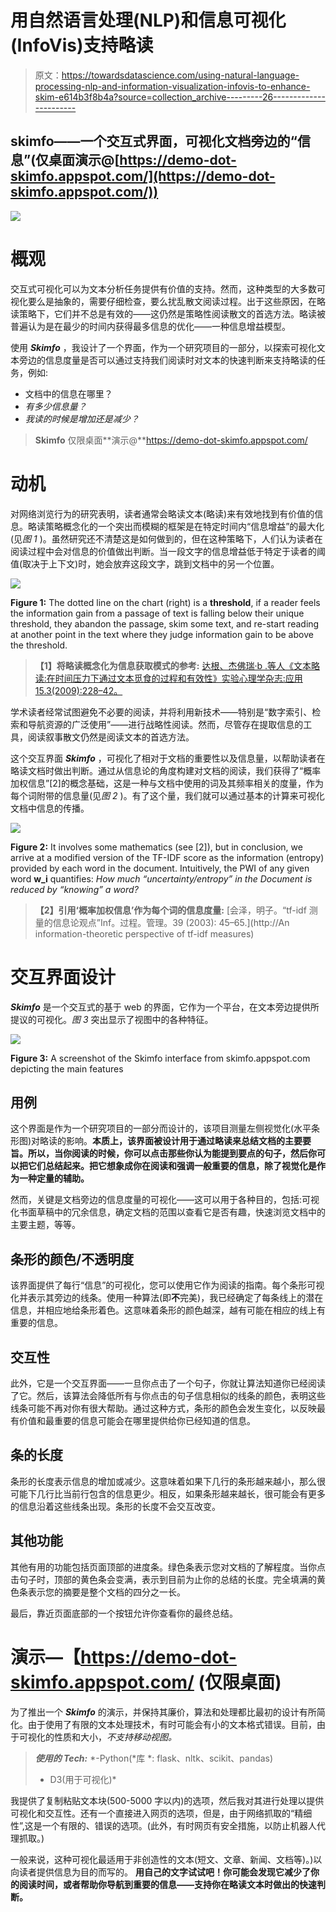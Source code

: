 # 用自然语言处理(NLP)和信息可视化(InfoVis)支持略读

> 原文：<https://towardsdatascience.com/using-natural-language-processing-nlp-and-information-visualization-infovis-to-enhance-skim-e614b3f8b4a?source=collection_archive---------26----------------------->

## skimfo——一个交互式界面，可视化文档旁边的“信息”(仅桌面演示@[https://demo-dot-skimfo.appspot.com/](https://demo-dot-skimfo.appspot.com/))

![](img/f8398a815e3a6b2f77b66f1d34fe1a32.png)

# 概观

交互式可视化可以为文本分析任务提供有价值的支持。然而，这种类型的大多数可视化要么是抽象的，需要仔细检查，要么扰乱散文阅读过程。出于这些原因，在略读策略下，它们并不总是有效的——这仍然是策略性阅读散文的首选方法。略读被普遍认为是在最少的时间内获得最多信息的优化——一种信息增益模型。

使用 ***Skimfo*** ，我设计了一个界面，作为一个研究项目的一部分，以探索可视化文本旁边的信息度量是否可以通过支持我们阅读时对文本的快速判断来支持略读的任务，例如:

*   文档中的信息在哪里？
*   *有多少信息量？*
*   *我读的时候是增加还是减少？*

> **Skimfo** 仅限桌面**演示@**https://demo-dot-skimfo.appspot.com/

# 动机

对网络浏览行为的研究表明，读者通常会略读文本(略读)来有效地找到有价值的信息。略读策略概念化的一个突出而模糊的框架是在特定时间内“信息增益”的最大化(见*图 1* )。虽然研究还不清楚这是如何做到的，但在这种策略下，人们认为读者在阅读过程中会对信息的价值做出判断。当一段文字的信息增益低于特定于读者的阈值(取决于上下文)时，她会放弃这段文字，跳到文档中的另一个位置。

![](img/158ab911154889c30f1a94e08dd9b546.png)

**Figure 1:** The dotted line on the chart (right) is a **threshold**, if a reader feels the information gain from a passage of text is falling below their unique threshold, they abandon the passage, skim some text, and re-start reading at another point in the text where they judge information gain to be above the threshold.

> **【1】将略读概念化为信息获取模式的参考:** [达根、杰佛瑞·b .等人《文本略读:在时间压力下通过文本觅食的过程和有效性》实验心理学杂志:应用 15.3(2009):228–42。](https://www.ncbi.nlm.nih.gov/pubmed/19751073)

学术读者经常试图避免不必要的阅读，并将利用新技术——特别是“数字索引、检索和导航资源的广泛使用”——进行战略性阅读。然而，尽管存在提取信息的工具，阅读叙事散文仍然是阅读文本的首选方法。

这个交互界面 ***Skimfo*** ，可视化了相对于文档的重要性以及信息量，以帮助读者在略读文档时做出判断。通过从信息论的角度构建对文档的阅读，我们获得了“概率加权信息”[2]的概念基础，这是一种与文档中使用的词及其频率相关的度量，作为每个词附带的信息量(见*图 2* )。有了这个量，我们就可以通过基本的计算来可视化文档中信息的传播。

![](img/a6d56628787c6317fbc89086b13cf571.png)

**Figure 2:** It involves some mathematics (see [2]), but in conclusion, we arrive at a modified version of the TF-IDF score as the information (entropy) provided by each word in the document. Intuitively, the PWI of any given word **w_i** quantifies: *How much “uncertainty/entropy” in the Document is reduced by “knowing” a word?*

> **【2】引用‘概率加权信息’作为每个词的信息度量:** [会泽，明子。“tf-idf 测量的信息论观点”Inf。过程。管理。39 (2003): 45–65.](http://An information-theoretic perspective of tf-idf measures)

# 交互界面设计

***Skimfo*** 是一个交互式的基于 web 的界面，它作为一个平台，在文本旁边提供所提议的可视化。*图 3* 突出显示了视图中的各种特征。

![](img/9fec493305d40203915cadb83ad76d3c.png)

**Figure 3:** A screenshot of the Skimfo interface from skimfo.appspot.com depicting the main features

## 用例

这个界面是作为一个研究项目的一部分而设计的，该项目测量左侧视觉化(水平条形图)对略读的影响。**本质上，该界面被设计用于通过略读来总结文档的主要要旨。所以，当你阅读的时候，你可以点击那些你认为能提到要点的句子，然后你可以把它们总结起来。把它想象成你在阅读和强调一般重要的信息，除了视觉化是作为一种定量的辅助。**

然而，关键是文档旁边的信息度量的可视化——这可以用于各种目的，包括:可视化书面草稿中的冗余信息，确定文档的范围以查看它是否有趣，快速浏览文档中的主要主题，等等。

## 条形的颜色/不透明度

该界面提供了每行“信息”的可视化，您可以使用它作为阅读的指南。每个条形可视化并表示其旁边的线条。使用一种算法(即**不**完美)，我已经确定了每条线上的潜在信息，并相应地给条形着色。这意味着条形的颜色越深，越有可能在相应的线上有重要的信息。

## 交互性

此外，它是一个交互界面——一旦你点击了一个句子，你就让算法知道你已经阅读了它。然后，该算法会降低所有与你点击的句子信息相似的线条的颜色，表明这些线条可能不再对你有很大帮助。通过这种方式，条形的颜色会发生变化，以反映最有价值和最重要的信息可能会在哪里提供给你已经知道的信息。

## 条的长度

条形的长度表示信息的增加或减少。这意味着如果下几行的条形越来越小，那么很可能下几行比当前行包含的信息更少。相反，如果条形越来越长，很可能会有更多的信息沿着这些线条出现。条形的长度不会交互改变。

## 其他功能

其他有用的功能包括页面顶部的进度条。绿色条表示您对文档的了解程度。当你点击句子时，顶部的黄色条会变满，表示到目前为止你的总结的长度。完全填满的黄色条表示您的摘要是整个文档的四分之一长。

最后，靠近页面底部的一个按钮允许你查看你的最终总结。

# 演示—【https://demo-dot-skimfo.appspot.com/ (仅限桌面)

为了推出一个 ***Skimfo*** 的演示，并保持其廉价，算法和处理都比最初的设计有所简化。由于使用了有限的文本处理技术，有时可能会有小的文本格式错误。目前，由于可视化的性质和大小，*不支持移动视图。*

> ***使用的 Tech:***
> *-Python(*库 *: flask、nltk、scikit、pandas)
> - D3(用于可视化)*

我提供了复制粘贴文本块(500-5000 字以内)的选项，然后我对其进行处理以提供可视化和交互性。还有一个直接进入网页的选项，但是，由于网络抓取的“精细性”,这是一个有限的、错误的选项。(此外，有时网页有安全措施，以防止机器人代理抓取。)

一般来说，这种可视化最适用于非创造性的文本(短文、文章、新闻、文档等)。)以向读者提供信息为目的而写的。 **用自己的文字试试吧！你可能会发现它减少了你的阅读时间，或者帮助你导航到重要的信息——支持你在略读文本时做出的快速判断。**